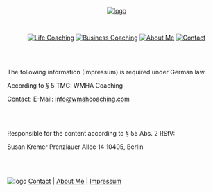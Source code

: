 [<p align="center"> ![logo](/images/logo.png)](/)

<br>

[<p align="center"> ![Life Coaching](/images/LC_button_2.png)](/life-coaching)  [![Business Coaching](/images/BC_button_2.png)](/business-coaching)  [![About Me](/images/AM_button_2.png)](/about) [![Contact](/images/C_button_2.png)](/contact)

<br><br>



The following information (Impressum) is required under German law.

According to § 5 TMG:
WMHA Coaching

Contact:
E-Mail: info@wmahcoaching.com

<br><br>

Responsible for the content according to § 55 Abs. 2 RStV:

Susan Kremer
Prenzlauer Allee 14
10405, Berlin

<br><br>

![logo](/images/bottom_logo.png)                                                  [Contact](/contact)  |  [About Me](/about)  |  [Impressum](/privacy-policy)
